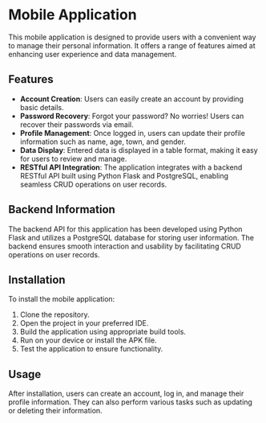# Mobile Application

This mobile application is designed to provide users with a convenient way to manage their personal information. It offers a range of features aimed at enhancing user experience and data management.

## Features

- **Account Creation**: Users can easily create an account by providing basic details.
- **Password Recovery**: Forgot your password? No worries! Users can recover their passwords via email.
- **Profile Management**: Once logged in, users can update their profile information such as name, age, town, and gender.
- **Data Display**: Entered data is displayed in a table format, making it easy for users to review and manage.
- **RESTful API Integration**: The application integrates with a backend RESTful API built using Python Flask and PostgreSQL, enabling seamless CRUD operations on user records.

## Backend Information

The backend API for this application has been developed using Python Flask and utilizes a PostgreSQL database for storing user information. The backend ensures smooth interaction and usability by facilitating CRUD operations on user records.

## Installation

To install the mobile application:

1. Clone the repository.
2. Open the project in your preferred IDE.
3. Build the application using appropriate build tools.
4. Run on your device or install the APK file.
5. Test the application to ensure functionality.

## Usage

After installation, users can create an account, log in, and manage their profile information. They can also perform various tasks such as updating or deleting their information.

